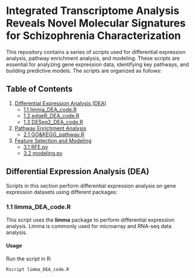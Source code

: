 # Integrated Transcriptome Analysis Reveals Novel Molecular Signatures for Schizophrenia Characterization
This repository contains a series of scripts used for differential expression analysis, pathway enrichment analysis, and modeling. These scripts are essential for analyzing gene expression data, identifying key pathways, and building predictive models. The scripts are organized as follows:

## Table of Contents
1. [Differential Expression Analysis (DEA)](#differential-expression-analysis-dea)
   - [1.1 limma_DEA_code.R](#11-limma_dea_coder)
   - [1.2 edgeR_DEA_code.R](#12-edger_dea_coder)
   - [1.3 DESeq2_DEA_code.R](#13-deseq2_dea_coder)
2. [Pathway Enrichment Analysis](#pathway-enrichment-analysis)
   - [2.1 GO&KEGG_pathway.R](#21-gokegg_pathwayr)
3. [Feature Selection and Modeling](#feature-selection-and-modeling)
   - [3.1 RFE.py](#31-rfepy)
   - [3.2 modeling.py](#32-modelingpy)
   
## Differential Expression Analysis (DEA)

Scripts in this section perform differential expression analysis on gene expression datasets using different packages:

### 1.1 limma_DEA_code.R
This script uses the **limma** package to perform differential expression analysis. Limma is commonly used for microarray and RNA-seq data analysis.

#### Usage
Run the script in R:
```R
Rscript limma_DEA_code.R

